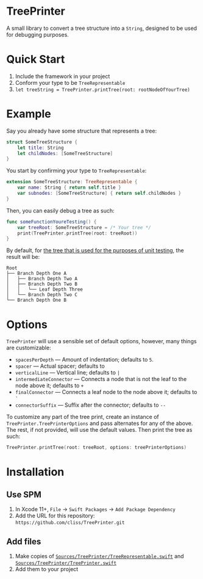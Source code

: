 #  TreePrinter

A small library to convert a tree structure into a `String`, designed to be used for debugging purposes.

# Quick Start

1. Include the framework in your project
2. Conform your type to be `TreeRepresentable`
3. `let treeString = TreePrinter.printTree(root: rootNodeOfYourTree)`

# Example

Say you already have some structure that represents a tree:

```swift
struct SomeTreeStructure {
    let title: String
    let childNodes: [SomeTreeStructure]
}
```

You start by confirming your type to `TreeRepresentable`:

```swift
extension SomeTreeStructure: TreeRepresentable {
    var name: String { return self.title }
    var subnodes: [SomeTreeStructure] { return self.childNodes }
}
```

Then, you can easily debug a tree as such:

```swift
func someFunctionYoureTesting() {
    var treeRoot: SomeTreeStructure = /* Your tree */
    print(TreePrinter.printTree(root: treeRoot))
}
```

By default, for [the tree that is used for the purposes of unit testing][ut], the result will be:

[ut]: https://github.com/cliss/TreePrinter/blob/3b2468eb8988fb41c73b46b2352df106b0428294/Tests/TreePrinterTests/TreeNode.swift#L18-L31

```
Root
├── Branch Depth One A
│   ├── Branch Depth Two A
│   ├── Branch Depth Two B
│   │   └── Leaf Depth Three
│   └── Branch Depth Two C
└── Branch Depth One B
```

# Options

`TreePrinter` will use a sensible set of default options, however, many things are customizable:

* `spacesPerDepth` — Amount of indentation; defaults to `5`.
* `spacer` — Actual spacer; defaults to ` `
* `verticalLine` — Vertical line; defaults to `|`
* `intermediateConnector` — Connects a node that is not the leaf to the node above it; defaults to `+`
* `finalConnector` — Connects a leaf node to the node above it; defaults to `` ` ``
* `connectorSuffix` — Suffix after the connector; defaults to `-- `

To customize any part of the tree print, create an instance of `TreePrinter.TreePrinterOptions` and
pass alternates for any of the above. The rest, if not provided, will use the default values. Then print the tree
as such:

```swift
TreePrinter.printTree(root: treeRoot, options: treePrinterOptions)
```

# Installation

## Use SPM

1. In Xcode 11+, `File` → `Swift Packages` → `Add Package Dependency`
2. Add the URL for this repository: `https://github.com/cliss/TreePrinter.git`

## Add files

1. Make copies of [`Sources/TreePrinter/TreeRepresentable.swift`](https://github.com/cliss/TreePrinter/blob/master/Sources/TreePrinter/TreeRepresentable.swift) and [`Sources/TreePrinter/TreePrinter.swift`](https://github.com/cliss/TreePrinter/blob/master/Sources/TreePrinter/TreePrinter.swift)
2. Add them to your project
